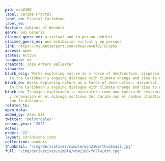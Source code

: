 ```yaml
---
pid: won2100
label: Caribe Fractal
label_en: Fractal Caribbean
label_es:
Section: Cabinet of Wonders
genre: Sui Generis
claimed_genre_en: a virtual and in-person exhibit
claimed_genre_es: una exhibición virtual y en persona
link: https://my.matterport.com/show/?m=8fD1TSFoph5
access: open
status: Active
language: en
creators: Jose Arturo Ballester
stewards:
blurb_orig: Works exploring nature as a force of destruction, dispersal, and renewal
  in the Caribbean's ongoing dialogue with climate change and ties to diaspora.
blurb_en: Works exploring nature as a force of destruction, dispersal, and renewal
  in the Caribbean's ongoing dialogue with climate change and ties to diaspora.
blurb_es: Trabajos explorando la naturaleza como una fuerza de destrucción, dispersión
  y renovación en el diálogo continuo del Caribe con el cambio climático y las vínculos
  con la diáspora.
related_to:
open_data:
added_by: Alex Gil
twitter: "@elotroalex"
census_year: '2021'
notes:
order: '22'
layout: caridischo_item
collection: wonders
thumbnail: "/img/derivatives/simple/won2100/thumbnail.jpg"
full: "/img/derivatives/simple/won2100/fullwidth.jpg"
---
```

